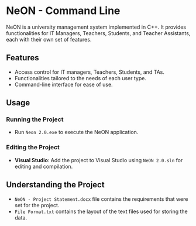 # NeON - Command Line

NeON is a university management system implemented in C++. It provides functionalities for IT Managers, Teachers, Students, and Teacher Assistants, each with their own set of features.

## Features

- Access control for IT managers, Teachers, Students, and TAs.
- Functionalities tailored to the needs of each user type.
- Command-line interface for ease of use.

## Usage

### Running the Project

- Run `Neon 2.0.exe` to execute the NeON application.

### Editing the Project
- **Visual Studio**: Add the project to Visual Studio using `NeON 2.0.sln` for editing and compilation.

## Understanding the Project

- `NeON - Project Statement.docx` file contains the requirements that were set for the project.
- `File Format.txt` contains the layout of the text files used for storing the data.
